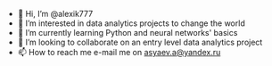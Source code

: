 - 👋 Hi, I’m @alexik777
- 👀 I’m interested in data analytics projects to change the world
- 🌱 I’m currently learning Python and neural networks' basics
- 💞️ I’m looking to collaborate on an entry level data analytics project
- 📫 How to reach me e-mail me on asyaev.a@yandex.ru

<!---
alexik777/alexik777 is a ✨ special ✨ repository because its `README.md` (this file) appears on your GitHub profile.
You can click the Preview link to take a look at your changes.
--->
